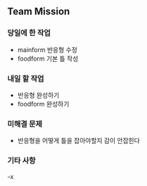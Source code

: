 ## Team Mission

### 당일에 한 작업
- mainform 반응형 수정
- foodform 기본 틀 작성

### 내일 할 작업
- 반응형 완성하기
- foodform 완성하기

### 미해결 문제
- 반응형을 어떻게 틀을 잡아야할지 감이 안잡힌다

### 기타 사항
-x

